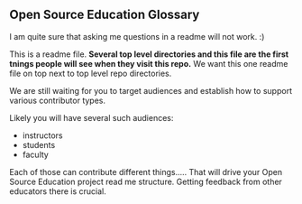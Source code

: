 ## Open Source Education Glossary

I am quite sure that asking me questions in a readme will not work.  :)

This is a readme file.
**Several top level directories and this file are the first tnings people will see when they visit this repo.**
We want this one readme file on top next to top level repo directories.

We are still waiting for you to target audiences and establish how to support various contributor types.

Likely you will have several such audiences:
- instructors
- students
- faculty

Each of those can contribute different things.....
That will drive your Open Source Education project read me structure.
Getting feedback from other educators there is crucial.
